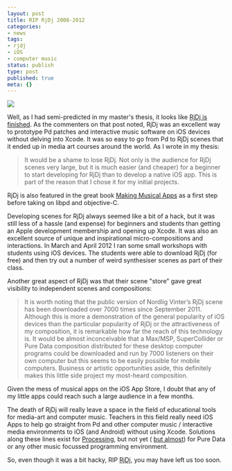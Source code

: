 ```yaml
---
layout: post
title: RIP RjDj 2008-2012
categories:
- news
tags:
- rjdj
- iOS
- computer music
status: publish
type: post
published: true
meta: {}
---
```


![](/squarespace_images/static_500baf96c4aa540325612fa5_500bb0b2e4b042ea6e35b13f_50cfcb3ce4b0dcb4413a48a7_1355795261630_3p3p-phone-screenshot.png_)
  


Well, as I had semi-predicted in my master's thesis, it looks like 
[RjDj is finished](http://blog.rjdj.me/more-than-an-app). As the commenters on that post noted, RjDj was an excellent way to prototype Pd patches and interactive music software on iOS devices without delving into Xcode. It was so easy to go from Pd to RjDj scenes that it ended up in media art courses around the world. As I wrote in my thesis:


>It would be a shame to lose RjDj. Not only is the audience for RjDj scenes very large, but it is much easier (and cheaper) for a beginner to start developing for RjDj than to develop a native iOS app. This is part of the reason that I chose it for my initial projects.



RjDj is also featured in the great book 
[Making Musical Apps](http://libpd.cc/read-the-book/) as a first step before taking on libpd and objective-C.


Developing scenes for RjDj always seemed like a bit of a hack, but it was still less of a hassle (and expense) for beginners and students than getting an Apple development membership and opening up Xcode. It was also an excellent source of unique and inspirational micro-compositions and interactions. In March and April 2012 I ran some small workshops with students using iOS devices. The students were able to download RjDj (for free) and then try out a number of weird synthesiser scenes as part of their class.


Another great aspect of RjDj was that their scene "store" gave great visibility to independent scenes and compositions:


>It is worth noting that the public version of Nordlig Vinter’s RjDj scene has been downloaded over 7000 times since September 2011. Although this is more a demonstration of the general popularity of iOS devices than the particular popularity of RjDj or the attractiveness of my composition, it is remarkable how far the reach of this technology is. It would be almost inconceivable that a Max/MSP, SuperCollider or Pure Data composition distributed for these desktop computer programs could be downloaded and run by 7000 listeners on their own computer but this seems to be easily possible for mobile computers. Business or artistic opportunities aside, this definitely makes this little side project my most-heard composition.



Given the mess of musical apps on the iOS App Store, I doubt that any of my little apps could reach such a large audience in a few months.


The death of RjDj will really leave a space in the field of educational tools for media-art and computer music. Teachers in this field really need iOS Apps to help go straight from Pd and other computer music / interactive media environments to iOS (and Android) without using Xcode. Solutions along these lines exist for 
[Processing](http://procoding.audiocommander.de), but not yet (
[but almost](https://github.com/danomatika/PdParty)) for Pure Data or any other music focussed programming environment.


So, even though it was a bit hacky, RIP 
[RjDj](http://rjdj.me), you may have left us too soon.
